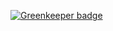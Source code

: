 

[![Greenkeeper badge](https://badges.greenkeeper.io/stoffeastrom/playground.svg)](https://greenkeeper.io/)
